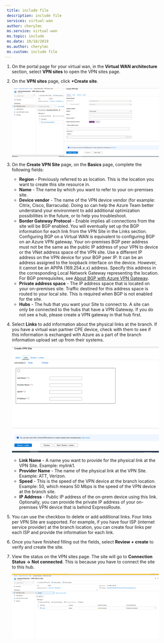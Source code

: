 ```yaml
---
 title: include file
 description: include file
 services: virtual-wan
 author: cherylmc
 ms.service: virtual-wan
 ms.topic: include
 ms.date: 10/18/2019
 ms.author: cherylmc
 ms.custom: include file
---
```

1. On the portal page for your virtual wan, in the **Virtual WAN architecture** section, select **VPN sites** to open the VPN sites page.
2. On the **VPN sites** page, click **+Create site**.

   ![Basics](./media/virtual-wan-tutorial-site-include/basics.png "Basics")
3. On the **Create VPN Site** page,  on the **Basics** page, complete the following fields:

    * **Region** - Previously referred to as location. This is the location you want to create this site resource in.
    * **Name** - The name by which you want to refer to your on-premises site.
    * **Device vendor** - The name of the VPN device vendor (for example: Citrix, Cisco, Barracuda). Doing so can help the Azure Team better understand your environment to add additional optimization possibilities in the future, or to help you troubleshoot.
    * **Border Gateway Protocol** - Enable implies all connections from the site will be BGP enabled. You will eventually set up the BGP information for each link from the VPN Site in the Links section. Configuring BGP on a Virtual WAN is equivalent to configuring BGP on an Azure VPN gateway. Your on-premises BGP peer address must not be the same as the public IP address of your VPN to device or the VNet address space of the VPN site. Use a different IP address on the VPN device for your BGP peer IP. It can be an address assigned to the loopback interface on the device. However, it cannot be an APIPA (169.254.x.x) address. Specify this address in the corresponding Local Network Gateway representing the location. For BGP prerequisites, see [About BGP with Azure VPN Gateway](../articles/vpn-gateway/vpn-gateway-bgp-overview.md).
    * **Private address space** - The IP address space that is located on your on-premises site. Traffic destined for this address space is routed to your local site. This is required when BGP is not enabled for the site.
    * **Hubs** - The hub that you want your Site to connect to. A site can only be connected to the hubs that have a VPN Gateway. If you do not see a hub, please create a VPN gateway in that hub first.
4. Select **Links** to add information about the physical links at the branch. If you have a virtual wan partner CPE device, check with them to see if this information is exchanged with Azure as a part of the branch information upload set up from their systems.

   ![links](./media/virtual-wan-tutorial-site-include/links.png "Links")

    * **Link Name** - A name you want to provide for the physical link at the VPN Site. Example: mylink1.
    * **Provider Name** - The name of the physical link at the VPN Site. Example: ATT, Verizon.
    * **Speed** - This is the speed of the VPN device at the branch location. Example: 50, which means 50 Mbps is the speed of the VPN device at the branch site.
    * **IP Address** - Public IP address of the on-prem device using this link. Optionally, you can provide the private IP address of your on-premises VPN device that is behind ExpressRoute.
5. You can use the checkbox to delete or add additional links. Four links per VPN Site are supported. For example, if you have four ISP (internet service provider) at the branch location, you can create four links per each ISP and provide the information for each link.
6. Once you have finished filling out the fields, select **Review + create** to verify and create the site.
7. View the status on the VPN sites page. The site will go to **Connection Status -> Not connected**. This is because you have to connect the site to this hub.

    ![create](./media/virtual-wan-tutorial-site-include/create.png "create")